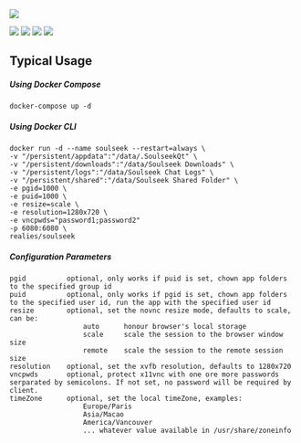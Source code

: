 ![](https://i.snag.gy/8dpAbV.jpg)

![](https://img.shields.io/docker/automated/realies/soulseek?style=flat-square)
![](https://img.shields.io/docker/build/realies/soulseek?style=flat-square)
![](https://img.shields.io/docker/pulls/realies/soulseek?style=flat-square)
![](https://img.shields.io/microbadger/image-size/realies/soulseek?style=flat-square)

## Typical Usage

##### Using Docker Compose
```
docker-compose up -d
```

##### Using Docker CLI
```
docker run -d --name soulseek --restart=always \
-v "/persistent/appdata":"/data/.SoulseekQt" \
-v "/persistent/downloads":"/data/Soulseek Downloads" \
-v "/persistent/logs":"/data/Soulseek Chat Logs" \
-v "/persistent/shared":"/data/Soulseek Shared Folder" \
-e pgid=1000 \
-e puid=1000 \
-e resize=scale \
-e resolution=1280x720 \
-e vncpwds="password1;password2"
-p 6080:6080 \
realies/soulseek
```

##### Configuration Parameters
```
pgid          optional, only works if puid is set, chown app folders to the specified group id
puid          optional, only works if pgid is set, chown app folders to the specified user id, run the app with the specified user id
resize        optional, set the novnc resize mode, defaults to scale, can be:
                  auto      honour browser's local storage
                  scale     scale the session to the browser window size
                  remote    scale the session to the remote session size
resolution    optional, set the xvfb resolution, defaults to 1280x720
vncpwds       optional, protect x11vnc with one ore more passwords serparated by semicolons. If not set, no password will be required by client.
timeZone      optional, set the local timeZone, examples:
                  Europe/Paris
                  Asia/Macao
                  America/Vancouver
                  ... whatever value available in /usr/share/zoneinfo
```
